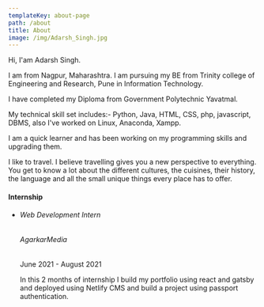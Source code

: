 ```yaml
---
templateKey: about-page
path: /about
title: About
image: /img/Adarsh_Singh.jpg
---
```

Hi, I'am Adarsh Singh.

I am from Nagpur, Maharashtra. I am pursuing my BE from Trinity college of Engineering and Research, Pune in Information Technology.

I have completed my Diploma from Government Polytechnic Yavatmal.

My technical skill set includes:- Python, Java, HTML, CSS, php, javascript, DBMS, also I've worked on Linux, Anaconda, Xampp.

I am a quick learner and has been working on my programming skills and upgrading them.

I like to travel. I believe travelling gives you a new perspective to everything. You get to know a lot about the different cultures, the cuisines, their history, the language and all the small unique things every place has to offer.

#### Internship

* ###### Web Development Intern

  ###### AgarkarMedia

  June 2021 - August 2021

  In this 2 months of internship I build my portfolio using react and gatsby and deployed using Netlify CMS and build a project using passport authentication.